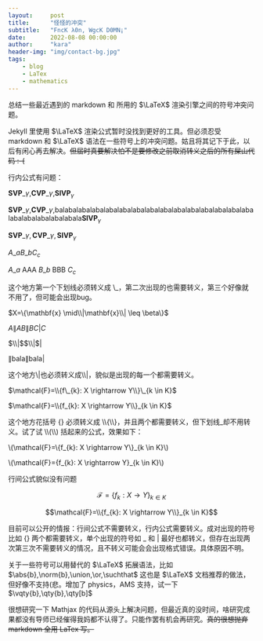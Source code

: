 ```yaml
---
layout:     post
title:      "怪怪的冲突"
subtitle:   "FncK λ0n, WgcK D0MN¡"
date:       2022-08-08 00:00:00
author:     "kara"
header-img: "img/contact-bg.jpg"
tags:
    - blog
    - LaTex
    - mathematics
---
```


总结一些最近遇到的 markdown 和 所用的 $\LaTeX$ 渲染引擎之间的符号冲突问题。

Jekyll 里使用 $\LaTeX$ 渲染公式暂时没找到更好的工具。但必须忍受 markdown 和 $\LaTeX$ 语法在一些符号上的冲突问题。姑且将其记下于此，以后有闲心再去解决。~~但届时真要解决怕不是要修改之前取消转义之后的所有屎山代码 :-(~~

行内公式有问题：

$\mathbf{SVP}\_{\gamma}$,$\mathbf{CVP}\_{\gamma}$,$\mathbf{SIVP}_{\gamma}$

$\mathbf{SVP}\_{\gamma}$,$\mathbf{CVP}\_{\gamma}$,balabalabalabalabalabalabalabalabalabalabalabalabalabalabalabalabalabalabalabala$\mathbf{SIVP}_{\gamma}$

$\mathbf{SVP}\_{\gamma},\mathbf{CVP}\_{\gamma},\mathbf{SIVP}_{\gamma}$

$A\_a$$B\_b$$C_c$

$A\_a$ AAA $B\_b$ BBB $C_c$

这个地方第一个下划线必须转义成 \\_，第二次出现的也需要转义，第三个好像就不用了，但可能会出现bug。

$X=\{\mathbf{x} \mid\\|\mathbf{x}\\| \leq \beta\}$

$A\|A$$B\|B$$C|C$

$\\|$$\\|$$|$

$\|$bala$\|$bala$|$

这个地方\\|也必须转义成\\\\|，貌似是出现的每一个都需要转义。

$\mathcal{F}=\\{f\_{k}: X \rightarrow Y\\}\_{k \in K}$

$\mathcal{F}=\\{f_{k}: X \rightarrow Y\\}_{k \in K}$

这个地方花括号 {} 必须转义成 \\\\{\\\\}，并且两个都需要转义，但下划线_却不用转义。试了试 \\\\(\\\\) 括起来的公式，效果如下：

\\(\mathcal{F}=\\{f_{k}: X \rightarrow Y\\}_{k \in K}\\)

\\(\mathcal{F}=\{f_{k}: X \rightarrow Y\}_{k \in K}\\)

行间公式貌似没有问题

$$\mathcal{F}=\{f_{k}: X \rightarrow Y\}_{k \in K}$$

$$\mathcal{F}=\\{f_{k}: X \rightarrow Y\\}_{k \in K}$$

目前可以公开的情报：行间公式不需要转义，行内公式需要转义。成对出现的符号比如 {} 两个都需要转义，单个出现的符号如 _ 和 \| 最好也都转义，但存在出现两次第三次不需要转义的情况，且不转义可能会会出现格式错误。具体原因不明。

关于一些符号可以用替代的 $\LaTeX$ 拓展语法，比如 $\abs{b},\norm{b},\union,\or,\suchthat$ 这也是 $\LaTeX$ 文档推荐的做法，但好像不支持(悲。增加了 physics，AMS 支持，试一下$\vqty{b},\qty{b},\qty[b]$

很想研究一下 Mathjax 的代码从源头上解决问题，但最近真的没时间，啥研究成果都没有导师已经催得我妈都不认得了。只能作罢有机会再研究。~~真的很想抛弃 markdown 全用 LaTex 写。~~